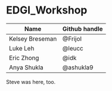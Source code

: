 # EDGI_Workshop

| Name | Github handle |
|--|--|
| Kelsey Breseman | @Frijol |
| Luke Leh  | @leucc |
| Eric Zhong | @idk|
| Anya Shukla | @ashukla9 |

Steve was here, too.
